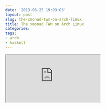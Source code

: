 ```yaml
---
date: '2013-06-25 19:03:03'
layout: post
slug: the-xmonad-twm-on-arch-linux
title: The xmonad TWM on Arch Linux
categories:
tags:
- arch
- haskell
---
```


<iframe class="youtube" src="http://www.youtube.com/embed/zrR0RY7vhB8"></iframe>
